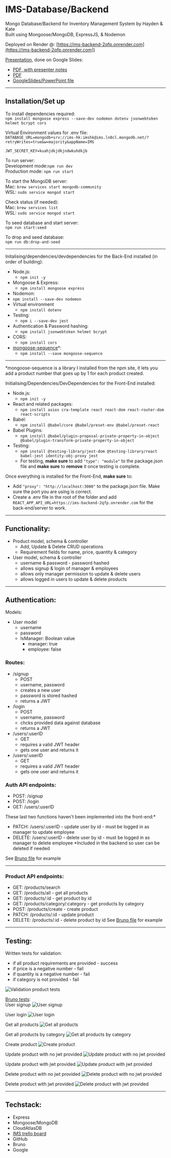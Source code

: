 # IMS-Database/Backend
Mongo Database/Backend for Inventory Management System by Hayden & Kate\
Built using Mongoose/MongoDB, ExpressJS, & Nodemon

Deployed on Render @: 
[https://ims-backend-2qfp.onrender.com](https://ims-backend-2qfp.onrender.com])

[Presentation](/docs/Presentation/), done on Google Slides:
- [PDF, with presenter notes](/docs/Presentation/Inventory%20Management_System-with%20presenter%20notes.pdf)
- [PDF](/docs/Presentation/Inventory%20Management_System.pdf)
- [GoogleSlides/PowerPoint file](/docs/Presentation/Inventory%20Management_System.pptx)

-----
## Installation/Set up
To install dependencies required:\
`npm install mongoose express --save-dev nodemon dotenv jsonwebtoken helmet bcrypt cors`

Virtual Environment values for .env file:\
`DATABASE_URL=mongodb+srv://ims-hk:imshk@ims.ln0cl.mongodb.net/?retryWrites=true&w=majority&appName=IMS`

`JWT_SECRET_KEY=kuahjdkjdkjndwkuhdkjb`

To run server:\
Development mode:`npm run dev`\
Production mode: `npm run start`

To start the MongoDB server:\
Mac: `brew services start mongodb-community`\
WSL: `sudo service mongod start`

Check status (if needed): \
Mac: `brew services list`\
WSL: `sudo service mongod start`

To seed database and start server:\
`npm run start:seed`

To drop and seed database:\
`npm run db:drop-and-seed`

---
Initalising/dependencies/devdependencies for the Back-End installed (in order of building):
- Node.js:
    - ```npm init -y```
- Mongoose & Express:
    - ```npm install mongoose express```
- Nodemon:
- ```npm install --save-dev nodemon```
- Virtual environment
    - ```npm install dotenv```
- Testing:
    - ```npm i --save-dev jest```
- Authentication & Password hashing:
    - ```npm install jsonwebtoken helmet bcrypt```
- CORS:
    - ```npm install cors```
- [mongoose-sequence](https://www.npmjs.com/package/mongoose-sequence)*: 
    - ```npm install --save mongoose-sequence```
---
*mongoose-sequence is a library I installed from the npm site, it lets you add a product number that goes up by 1 for each product created.

Initialising/Dependencies/DevDependencies for the Front-End installed:

- Node.js:
    - ```npm init -y```
- React and related packages:
    - ```npm install axios cra-template react react-dom react-router-dom react-scripts```
- Babel:
    - ```npm install @babel/core @babel/preset-env @babel/preset-react```
- Babel Plugins:
    - ```npm install @babel/plugin-proposal-private-property-in-object @babel/plugin-transform-private-property-in-object```
- Testing:
    - ```npm install @testing-library/jest-dom @testing-library/react babel-jest identity-obj-proxy jest```
    - For testing, **make sure** to add ```"type": "module"``` to the package.json file and **make sure** to **remove** it once testing is complete.

Once everything is installed for the Front-End, **make sure** to:
- Add ```"proxy": "http://localhost:3000"``` to the package.json file. Make sure the port you are using is correct.
- Create a .env file in the root of the folder and add ```REACT_APP_API_URL=https://ims-backend-2qfp.onrender.com``` for the back-end/server to work.

---
## Functionality:
- Product model, schema & controller
    - Add, Update & Delete CRUD operations
    - Requirement fields for name, price, quantity & category
- User model, schema & controller
    - username & password - password hashed
    - allows signup & login of manager & employees
    - allows only manager permission to update & delete users
    - allows logged in users to update & delete products

----
## Authentication:
Models:
- User model
    - username
    - password
    - IsManager: Boolean value
        - manager: true
        - employee: false

### Routes: 
- /signup
    - POST 
    - username, password
    - creates a new user
    - password is stored hashed
    - returns a JWT
- /login
    - POST 
    - username, password
    - chcks provided data against database
    - returns a JWT
- /users/:userID
    - GET
    - requires a valid JWT header
    - gets one user and returns it
- /users/:userID
    - GET
    - requires a valid JWT header
    - gets one user and returns it

### Auth API endpoints:
- POST: /signup
- POST: /login
- GET: /users/:userID

These last two functions haven't been implemented into the front-end:*
- PATCH: /users/:userID - update user by id - must be logged in as manager to update employee
- DELETE: /users/:userID - delete user by id - must be logged in as manager to delete employee
*Included in the backend so user can be deleted if needed


See [Bruno file](/docs/Bruno/IMS/) for example

---
### Product API endpoints:
- GET: /products/search 
- GET: /products/all - get all products
- GET: /products/:id - get product by id
- GET: /products/category/:category - get products by category
- POST: /products/create - create product
- PATCH: /products/:id - update product
- DELETE: /products/:id - delete product by id
See [Bruno file](/docs/Bruno/IMS/) for example

---
## Testing:
Written tests for validation:
- if all product requirements are provided - success
- if price is a negative number - fail
- if quantity is a negative number - fail
- if category is not provided - fail

![Validation product tests](/docs/Tests/Validation%20product%20tests.png)

[Bruno tests](/docs/Bruno%20Screenshots/):\
User signup
![User signup](/docs/Bruno%20Screenshots/localhost-use%20signup.png)

User login
![User login](/docs/Bruno%20Screenshots/localhost-user%20login.png)

Get all products
![Get all products](/docs/Bruno%20Screenshots/localhost-%20get%20all%20products.png)

Get all products by category
![Get all products by category](/docs/Bruno%20Screenshots/localhost-%20get%20all%20by%20category.png)

Create product
![Create product](/docs/Bruno%20Screenshots/localhost-%20create%20product%20with%20jwt%20OR%20auth%20bearer.png)

Update product with no jwt provided
![Update product with no jwt provided](/docs/Bruno%20Screenshots/localhost-%20update%20product%20with%20no%20jwt.png)

Update product with jwt provided
![Update product with jwt provided](/docs/Bruno%20Screenshots/localhost-%20update%20product%20with%20jwt.png)

Delete product with no jwt provided
![Delete product with no jwt provided](/docs/Bruno%20Screenshots/localhost-%20delete%20product%20with%20no%20jwt.png)

Delete product with jwt provided
![Delete product with jwt provided](/docs/Bruno%20Screenshots/localhost-%20delete%20product%20with%20jwt.png)

---
## Techstack:
- Express
- Mongoose/MongoDB
- CloudAtlasDB
- [IMS trello board](https://trello.com/b/RkNm85hb)
- GitHub
- Bruno
- Google
